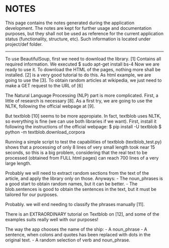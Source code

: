 NOTES
=====

This page contains the notes generated during the application development. The notes are kept for further usage and documentation
purposes, but they shall not be used as reference for the current application status (functionality, structure, etc). Such information
is located under project/def folder.

****
To use BeautifulSoup, first we need to download the library. [1] Contains all required information. We executed
	$ sudo apt-get install bs-4
Now we are ready to use it. To download the HTML of the pages, nothing more shall be installed. [2] is a very good tutorial
to do this.
As html example, we are going to use the [3].
To obtain random articles at wikipedia, we just need to make a GET request to the URL of [6]

The Natural Language Processing (NLP) part is more complicated. First, a little of research is necessary [8]. As a first try,
we are going to use the NLTK, following the official webpage at [9].

But textblob [10] seems to be more appropiate. In fact, textblob uses NLTK, so
everything is fine (we can use both libraries if we want). 
First, install it following the instructions of the official webpage:
$ pip install -U textblob
$ python -m textblob.download_corpora

Running a simple script to test the capabilities of textblob (textblob_test.py) shows that a processing of only 8 lines of very small length
took near 15 seconds, so this is a big problem, considering that the real text to be processed (obtained from FULL html pages)
can reach 700 lines of a very large length.

Probably we will need to extract random sections from the text of the article, and apply the library only on those.
Anyways: 
	- The noun_phrases is a good start to obtain random names, but it can be better.
	- The blob.sentences is good to obtain the sentences in the text, but it must be tailored for our purposes.
	
Probably. we will end needing to classify the phrases manually [11].

There is an EXTRAORDINARY tutorial on Textblob on [12], and some of the examples suits really well with our purposes!

The way the app chooses the name of the ship:
	- A noun_phrase
	- A sentence, when colons and quotes has been replaced with dots in the original text.
	- A random selection of verb and noun_phrase.

